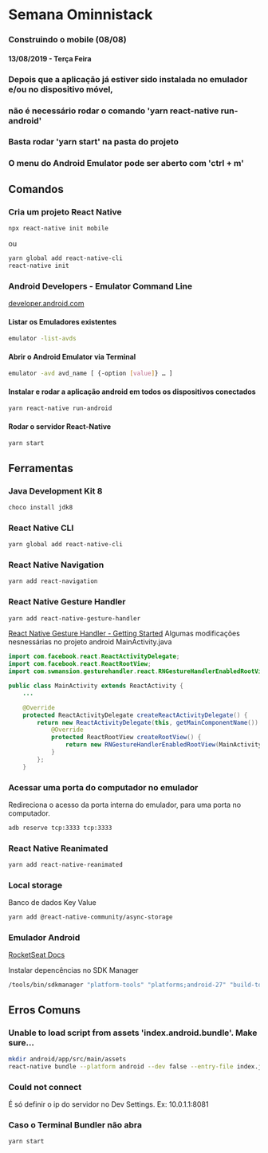 # Semana Ominnistack
### Construindo o mobile (08/08)
#### 13/08/2019 - Terça Feira

### Depois que a aplicação já estiver sido instalada no emulador e/ou no dispositivo móvel, 
### não é necessário rodar o comando 'yarn react-native run-android'
### Basta rodar 'yarn start' na pasta do projeto

### O menu do Android Emulator pode ser aberto com 'ctrl + m'

## Comandos
### Cria um projeto React Native
```bash
npx react-native init mobile
```
ou
```bash
yarn global add react-native-cli
react-native init
```

### Android Developers - Emulator Command Line
[developer.android.com](https://developer.android.com/studio/run/emulator-commandline)

#### Listar os Emuladores existentes
```bash
emulator -list-avds
```

#### Abrir o Android Emulator via Terminal
```bash
emulator -avd avd_name [ {-option [value]} … ]
```

#### Instalar e rodar a aplicação android em todos os dispositivos conectados
```bash
yarn react-native run-android
```

#### Rodar o servidor React-Native
```bash
yarn start
```

## Ferramentas

### Java Development Kit 8
```bash
choco install jdk8
```

### React Native CLI
```bash
yarn global add react-native-cli
```

### React Native Navigation
```bash
yarn add react-navigation
```

### React Native Gesture Handler
```bash
yarn add react-native-gesture-handler
```
[React Native Gesture Handler - Getting Started](https://kmagiera.github.io/react-native-gesture-handler/docs/getting-started.html)
Algumas modificações nesnessárias no projeto android
MainActivity.java

```java
import com.facebook.react.ReactActivityDelegate;
import com.facebook.react.ReactRootView;
import com.swmansion.gesturehandler.react.RNGestureHandlerEnabledRootView;

public class MainActivity extends ReactActivity {
    ...

    @Override
    protected ReactActivityDelegate createReactActivityDelegate() {
        return new ReactActivityDelegate(this, getMainComponentName()) {
            @Override
            protected ReactRootView createRootView() {
                return new RNGestureHandlerEnabledRootView(MainActivity.this);
            }
        };
    }

```

### Acessar uma porta do computador no emulador
Redireciona o acesso da porta interna do emulador, para uma porta no computador.
```bash
adb reserve tcp:3333 tcp:3333
```

### React Native Reanimated
```bash
yarn add react-native-reanimated
```

### Local storage
Banco de dados Key Value
```bash
yarn add @react-native-community/async-storage
```

### Emulador Android
[RocketSeat Docs](https://docs.rocketseat.dev/)

Instalar depencências no SDK Manager
```bash 
/tools/bin/sdkmanager "platform-tools" "platforms;android-27" "build-tools;27.0.3"
```

## Erros Comuns
### Unable to load script from assets 'index.android.bundle'. Make sure...
```bash
mkdir android/app/src/main/assets
react-native bundle --platform android --dev false --entry-file index.js --bundle-output android/app/src/main/assets/index.android.bundle --assets-dest android/app/src/main/res/
```

### Could not connect
É só definir o ip do servidor no Dev Settings.
Ex: 10.0.1.1:8081

### Caso o Terminal Bundler não abra
```bash
yarn start
```
